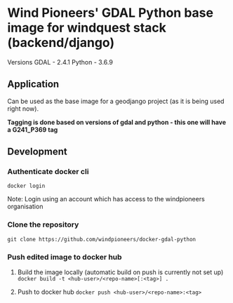 # Wind Pioneers' GDAL Python base image for windquest stack (backend/django)

Versions
GDAL - 2.4.1
Python - 3.6.9

## Application

Can be used as the base image for a geodjango project (as it is being used right now).

**Tagging is done based on versions of gdal and python - this one will have a G241_P369 tag**

## Development

### Authenticate docker cli
`docker login`

Note: Login using an account which has access to the windpioneers organisation

### Clone the repository
`git clone https://github.com/windpioneers/docker-gdal-python`

### Push edited image to docker hub
1. Build the image locally (automatic build on push is currently not set up)
`docker build -t <hub-user>/<repo-name>[:<tag>] .`

2. Push to docker hub
`docker push <hub-user>/<repo-name>:<tag>`